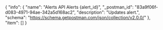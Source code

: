 {
  "info": {
    "name": "Alerts API Alerts {alert_id}",
    "_postman_id": "83a9f06f-d083-4971-94ae-342a5d168ac2",
    "description": "Updates alert.",
    "schema": "https://schema.getpostman.com/json/collection/v2.0.0/"
  },
  "item": []
}